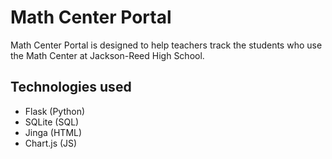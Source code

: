 # Math Center Portal

Math Center Portal is designed to help teachers track the students who use the Math Center at Jackson-Reed High School.

## Technologies used

- Flask (Python)
- SQLite (SQL)
- Jinga (HTML)
- Chart.js (JS)